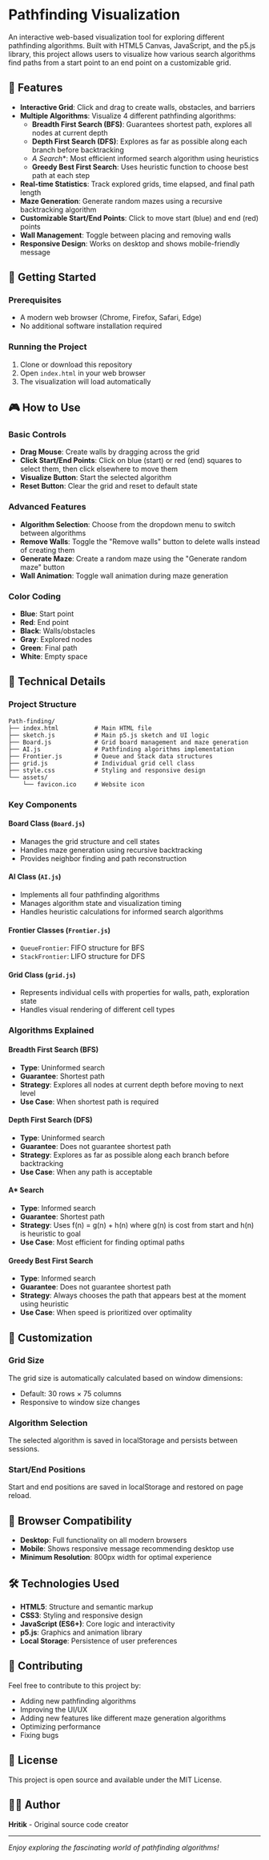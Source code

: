 # Pathfinding Visualization

An interactive web-based visualization tool for exploring different pathfinding algorithms. Built with HTML5 Canvas, JavaScript, and the p5.js library, this project allows users to visualize how various search algorithms find paths from a start point to an end point on a customizable grid.

## 🎯 Features

- **Interactive Grid**: Click and drag to create walls, obstacles, and barriers
- **Multiple Algorithms**: Visualize 4 different pathfinding algorithms:
  - **Breadth First Search (BFS)**: Guarantees shortest path, explores all nodes at current depth
  - **Depth First Search (DFS)**: Explores as far as possible along each branch before backtracking
  - **A* Search**: Most efficient informed search algorithm using heuristics
  - **Greedy Best First Search**: Uses heuristic function to choose best path at each step
- **Real-time Statistics**: Track explored grids, time elapsed, and final path length
- **Maze Generation**: Generate random mazes using a recursive backtracking algorithm
- **Customizable Start/End Points**: Click to move start (blue) and end (red) points
- **Wall Management**: Toggle between placing and removing walls
- **Responsive Design**: Works on desktop and shows mobile-friendly message

## 🚀 Getting Started

### Prerequisites
- A modern web browser (Chrome, Firefox, Safari, Edge)
- No additional software installation required

### Running the Project
1. Clone or download this repository
2. Open `index.html` in your web browser
3. The visualization will load automatically

## 🎮 How to Use

### Basic Controls
- **Drag Mouse**: Create walls by dragging across the grid
- **Click Start/End Points**: Click on blue (start) or red (end) squares to select them, then click elsewhere to move them
- **Visualize Button**: Start the selected algorithm
- **Reset Button**: Clear the grid and reset to default state

### Advanced Features
- **Algorithm Selection**: Choose from the dropdown menu to switch between algorithms
- **Remove Walls**: Toggle the "Remove walls" button to delete walls instead of creating them
- **Generate Maze**: Create a random maze using the "Generate random maze" button
- **Wall Animation**: Toggle wall animation during maze generation

### Color Coding
- **Blue**: Start point
- **Red**: End point
- **Black**: Walls/obstacles
- **Gray**: Explored nodes
- **Green**: Final path
- **White**: Empty space

## 🔧 Technical Details

### Project Structure
```
Path-finding/
├── index.html          # Main HTML file
├── sketch.js           # Main p5.js sketch and UI logic
├── Board.js            # Grid board management and maze generation
├── AI.js               # Pathfinding algorithms implementation
├── Frontier.js         # Queue and Stack data structures
├── grid.js             # Individual grid cell class
├── style.css           # Styling and responsive design
└── assets/
    └── favicon.ico     # Website icon
```

### Key Components

#### Board Class (`Board.js`)
- Manages the grid structure and cell states
- Handles maze generation using recursive backtracking
- Provides neighbor finding and path reconstruction

#### AI Class (`AI.js`)
- Implements all four pathfinding algorithms
- Manages algorithm state and visualization timing
- Handles heuristic calculations for informed search algorithms

#### Frontier Classes (`Frontier.js`)
- `QueueFrontier`: FIFO structure for BFS
- `StackFrontier`: LIFO structure for DFS

#### Grid Class (`grid.js`)
- Represents individual cells with properties for walls, path, exploration state
- Handles visual rendering of different cell types

### Algorithms Explained

#### Breadth First Search (BFS)
- **Type**: Uninformed search
- **Guarantee**: Shortest path
- **Strategy**: Explores all nodes at current depth before moving to next level
- **Use Case**: When shortest path is required

#### Depth First Search (DFS)
- **Type**: Uninformed search
- **Guarantee**: Does not guarantee shortest path
- **Strategy**: Explores as far as possible along each branch before backtracking
- **Use Case**: When any path is acceptable

#### A* Search
- **Type**: Informed search
- **Guarantee**: Shortest path
- **Strategy**: Uses f(n) = g(n) + h(n) where g(n) is cost from start and h(n) is heuristic to goal
- **Use Case**: Most efficient for finding optimal paths

#### Greedy Best First Search
- **Type**: Informed search
- **Guarantee**: Does not guarantee shortest path
- **Strategy**: Always chooses the path that appears best at the moment using heuristic
- **Use Case**: When speed is prioritized over optimality

## 🎨 Customization

### Grid Size
The grid size is automatically calculated based on window dimensions:
- Default: 30 rows × 75 columns
- Responsive to window size changes

### Algorithm Selection
The selected algorithm is saved in localStorage and persists between sessions.

### Start/End Positions
Start and end positions are saved in localStorage and restored on page reload.

## 📱 Browser Compatibility

- **Desktop**: Full functionality on all modern browsers
- **Mobile**: Shows responsive message recommending desktop use
- **Minimum Resolution**: 800px width for optimal experience

## 🛠️ Technologies Used

- **HTML5**: Structure and semantic markup
- **CSS3**: Styling and responsive design
- **JavaScript (ES6+)**: Core logic and interactivity
- **p5.js**: Graphics and animation library
- **Local Storage**: Persistence of user preferences

## 🤝 Contributing

Feel free to contribute to this project by:
- Adding new pathfinding algorithms
- Improving the UI/UX
- Adding new features like different maze generation algorithms
- Optimizing performance
- Fixing bugs

## 📄 License

This project is open source and available under the MIT License.

## 👨‍💻 Author

**Hritik** - Original source code creator

---

*Enjoy exploring the fascinating world of pathfinding algorithms!*
